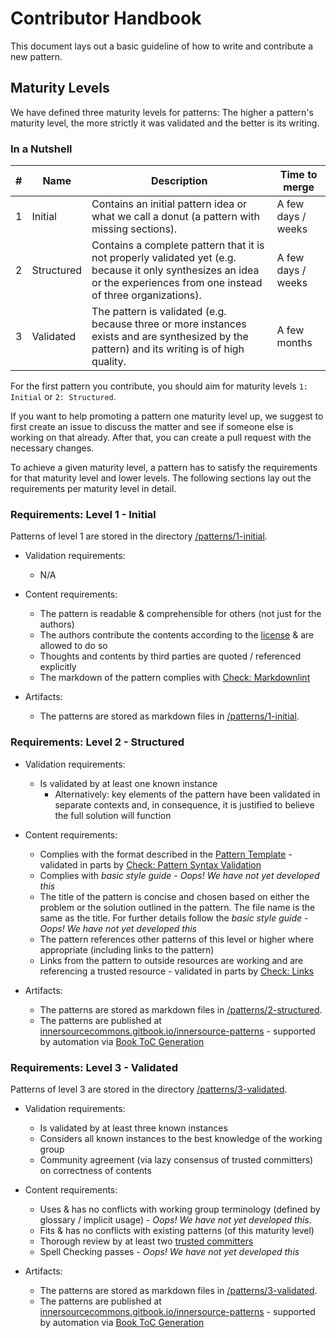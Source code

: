 # Contributor Handbook

This document lays out a basic guideline of how to write and contribute a new pattern.

## Maturity Levels

We have defined three maturity levels for patterns: The higher a pattern's maturity level, the more strictly it was validated and the better is its writing.

### In a Nutshell

| \# | Name | Description | Time to merge |
| ---- | ---- | ---- | ---- |
| 1 | Initial | Contains an initial pattern idea or what we call a donut (a pattern with missing sections). | A few days / weeks |
| 2 | Structured | Contains a complete pattern that it is not properly validated yet (e.g. because it only synthesizes an idea or the experiences from one instead of three organizations). | A few days / weeks |
| 3 | Validated | The pattern is validated (e.g. because three or more instances exists and are synthesized by the pattern) and its writing is of high quality. | A few months |

For the first pattern you contribute, you should aim for maturity levels `1: Initial` or `2: Structured`.

If you want to help promoting a pattern one maturity level up, we suggest to first create an issue to discuss the matter and see if someone else is working on that already. After that, you can create a pull request with the necessary changes.

To achieve a given maturity level, a pattern has to satisfy the requirements for that maturity level and lower levels. The following sections lay out the requirements per maturity level in detail.

### Requirements: Level 1 - Initial

Patterns of level 1 are stored in the directory [/patterns/1-initial](../patterns/1-initial/).

- Validation requirements:
  - N/A

- Content requirements:
  - The pattern is readable & comprehensible for others (not just for the authors)
  - The authors contribute the contents according to the [license](../LICENSE.txt) & are allowed to do so
  - Thoughts and contents by third parties are quoted / referenced explicitly
  - The markdown of the pattern complies with [Check: Markdownlint](https://github.com/InnerSourceCommons/InnerSourcePatterns/actions?query=workflow%3AMarkdownlint)

- Artifacts:
  - The patterns are stored as markdown files in [/patterns/1-initial](../patterns/1-initial/).

### Requirements: Level 2 - Structured

- Validation requirements:
  - Is validated by at least one known instance
    - Alternatively: key elements of the pattern have been validated in separate contexts and, in consequence, it is justified to believe the full solution will function

- Content requirements:
  - Complies with the format described in the [Pattern  Template](pattern-template.md) - validated in parts by [Check: Pattern Syntax Validation](https://github.com/InnerSourceCommons/InnerSourcePatterns/actions?query=workflow%3A%22Pattern+Syntax+Validation%22)
  - Complies with *basic style guide* - *Oops! We have not yet developed this*
  - The title of the pattern is concise and chosen based on either the problem or the solution outlined in the pattern. The file name is the same as the title. For further details follow the *basic style guide* - *Oops! We have not yet developed this*
  - The pattern references other patterns of this level or higher where appropriate (including links to the pattern)
  - Links from the pattern to outside resources are working and are referencing a trusted resource - validated in parts by [Check: Links](https://github.com/InnerSourceCommons/InnerSourcePatterns/actions?query=workflow%3A%22Link+Check+on+Patterns+and+README%22)

- Artifacts:
  - The patterns are stored as markdown files in [/patterns/2-structured](../patterns/2-structured/).
  - The patterns are published at [innersourcecommons.gitbook.io/innersource-patterns](https://innersourcecommons.gitbook.io/innersource-patterns/) - supported by automation via [Book ToC Generation](https://github.com/InnerSourceCommons/InnerSourcePatterns/actions?query=workflow%3A%22Book+ToC+Generation%22)

### Requirements: Level 3 - Validated

Patterns of level 3 are stored in the directory [/patterns/3-validated](../patterns/3-validated/).

- Validation requirements:
  - Is validated by at least three known instances
  - Considers all known instances to the best knowledge of the working group
  - Community agreement (via lazy consensus of trusted committers) on correctness of contents

- Content requirements:
  - Uses & has no conflicts with working group terminology (defined by glossary / implicit usage) - *Oops! We have not yet developed this.*
  - Fits & has no conflicts with existing patterns (of this maturity level)
  - Thorough review by at least two [trusted committers](../TRUSTED-COMMITTERS.md)
  - Spell Checking passes - *Oops! We have not yet developed this*

- Artifacts:
  - The patterns are stored as markdown files in [/patterns/3-validated](../patterns/3-validated/).
  - The patterns are published at [innersourcecommons.gitbook.io/innersource-patterns](https://innersourcecommons.gitbook.io/innersource-patterns/) - supported by automation via [Book ToC Generation](https://github.com/InnerSourceCommons/InnerSourcePatterns/actions?query=workflow%3A%22Book+ToC+Generation%22)
